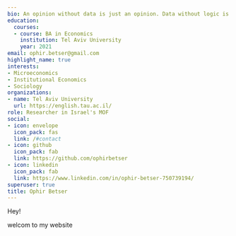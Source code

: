 ```yaml
---
bio: An opinion without data is just an opinion. Data without logic is just numbers.
education:
  courses:
  - course: BA in Economics
    institution: Tel Aviv University
    year: 2021
email: ophir.betser@gmail.com
highlight_name: true
interests:
- Microeconomics
- Institutional Economics
- Sociology
organizations:
- name: Tel Aviv University
  url: https://english.tau.ac.il/
role: Researcher in Israel's MOF
social:
- icon: envelope
  icon_pack: fas
  link: /#contact
- icon: github
  icon_pack: fab
  link: https://github.com/ophirbetser
- icon: linkedin
  icon_pack: fab
  link: https://www.linkedin.com/in/ophir-betser-750739194/
superuser: true
title: Ophir Betser
---
```


Hey!

welcom to my website  

